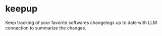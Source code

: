 # keepup
Keep tracking of your favorite softwares changelogs up to date with LLM connection to summarize the changes.
